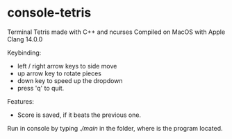 # console-tetris
Terminal Tetris made with C++ and ncurses
Compiled on MacOS with Apple Clang 14.0.0

Keybinding:
* left / right arrow keys to side move
* up arrow key to rotate pieces
* down key to speed up the dropdown
* press 'q' to quit.

Features:
* Score is saved, if it beats the previous one.

Run in console by typing *./main* in the folder, where is the program located.
